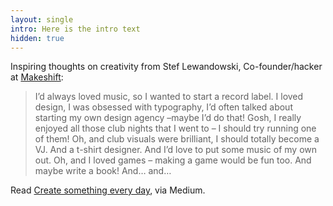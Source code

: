 ```yaml
---
layout: single
intro: Here is the intro text
hidden: true
---
```

Inspiring thoughts on creativity from Stef Lewandowski, Co-founder/hacker at [Makeshift](http://makeshift.io/ "Makeshift"):

> I’d always loved music, so I wanted to start a record label. I loved design, I was obsessed with typography, I’d often talked about starting my own design agency –maybe I’d do that! Gosh, I really enjoyed all those club nights that I went to – I should try running one of them! Oh, and club visuals were brilliant, I should totally become a VJ. And a t-shirt designer. And I’d love to put some music of my own out. Oh, and I loved games – making a game would be fun too. And maybe write a book! And… and…

Read [Create something every day](https://medium.com/thoughts-on-creativity/723d7e73b9bd "Create something every day"), via Medium.